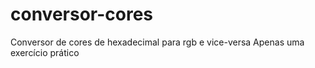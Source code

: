 # conversor-cores
Conversor de cores de hexadecimal para rgb e vice-versa
Apenas uma exercício prático
